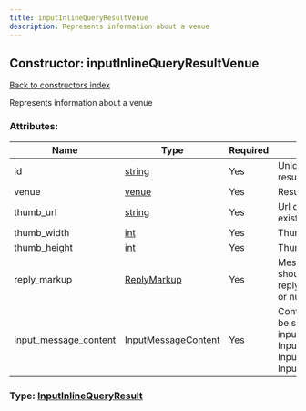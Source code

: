 ```yaml
---
title: inputInlineQueryResultVenue
description: Represents information about a venue
---
```

## Constructor: inputInlineQueryResultVenue  
[Back to constructors index](index.md)



Represents information about a venue

### Attributes:

| Name     |    Type       | Required | Description |
|----------|---------------|----------|-------------|
|id|[string](../types/string.md) | Yes|Unique identifier of this result|
|venue|[venue](../types/venue.md) | Yes|Result|
|thumb\_url|[string](../types/string.md) | Yes|Url of the result thumb, if exists|
|thumb\_width|[int](../types/int.md) | Yes|Thumb width, if known|
|thumb\_height|[int](../types/int.md) | Yes|Thumb height, if known|
|reply\_markup|[ReplyMarkup](../types/ReplyMarkup.md) | Yes|Message reply markup, should be of type replyMarkupInlineKeyboard or null|
|input\_message\_content|[InputMessageContent](../types/InputMessageContent.md) | Yes|Content of the message to be sent, should be of type inputMessageText or InputMessageLocation or InputMessageVenue or InputMessageContact|



### Type: [InputInlineQueryResult](../types/InputInlineQueryResult.md)



